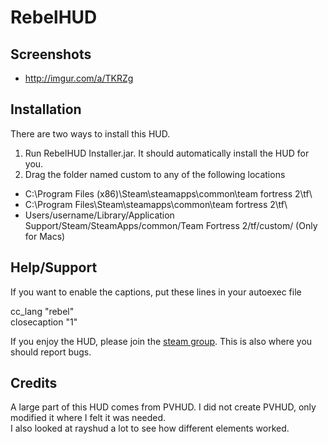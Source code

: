 RebelHUD  
=======  

Screenshots  
--------  

* http://imgur.com/a/TKRZg  

Installation  
--------  

There are two ways to install this HUD.  

 1. Run RebelHUD Installer.jar. It should automatically install the HUD for you.
 2. Drag the folder named custom to any of the following locations
 
 * C:\Program Files (x86)\Steam\steamapps\common\team fortress 2\tf\  
 * C:\Program Files\Steam\steamapps\common\team fortress 2\tf\  
 * Users/username/Library/Application Support/Steam/SteamApps/common/Team Fortress 2/tf/custom/ (Only for Macs)

Help/Support  
--------  

If you want to enable the captions, put these lines in your autoexec file  

cc_lang "rebel"  
closecaption "1"  

If you enjoy the HUD, please join the [steam group](http://steamcommunity.com/groups/RebelHUD). This is also where you should report bugs.  

Credits  
--------  
  
A large part of this HUD comes from PVHUD. I did not create PVHUD, only modified it where I felt it was needed.  
I also looked at rayshud a lot to see how different elements worked.  
